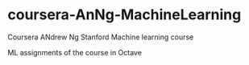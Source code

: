 # coursera-AnNg-MachineLearning

Coursera ANdrew Ng Stanford Machine learning course 

ML assignments of the course in Octave

